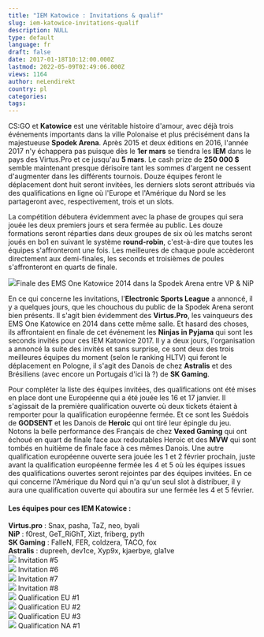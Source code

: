 ```yaml
---
title: "IEM Katowice : Invitations & qualif"
slug: iem-katowice-invitations-qualif
description: NULL
type: default
language: fr
draft: false
date: 2017-01-18T10:12:00.000Z
lastmod: 2022-05-09T02:49:06.000Z
views: 1164
author: neLendirekt
country: pl
categories:
tags:
---
```

CS:GO et **Katowice** est une véritable histoire d'amour, avec déjà trois événements importants dans la ville Polonaise et plus précisément dans la majestueuse **Spodek Arena**. Après 2015 et deux éditions en 2016, l'année 2017 n'y échappera pas puisque dès le **1er mars** se tiendra les **IEM** dans le pays des Virtus.Pro et ce jusqu'au **5 mars**. Le cash prize de **250 000 $** semble maintenant presque dérisoire tant les sommes d'argent ne cessent d'augmenter dans les différents tournois. Douze équipes feront le déplacement dont huit seront invitées, les derniers slots seront attribués via des qualifications en ligne où l'Europe et l'Amérique du Nord se les partageront avec, respectivement, trois et un slots.

La compétition débutera évidemment avec la phase de groupes qui sera jouée les deux premiers jours et sera fermée au public. Les douze formations seront réparties dans deux groupes de six où les matchs seront joués en bo1 en suivant le système **round-robin**, c'est-à-dire que toutes les équipes s'affronteront une fois. Les meilleures de chaque poule accèderont directement aux demi-finales, les seconds et troisièmes de poules s'affronteront en quarts de finale.

![](/storage/images/587f2e1e83ce1_finale-vp-vs-nip-katowicejpeg.jpeg)Finale des EMS One Katowice 2014 dans la Spodek Arena entre VP & NiP

En ce qui concerne les invitations, l'**Electronic Sports League** a annoncé, il y a quelques jours, que les chouchous du public de la Spodek Arena seront bien présents. Il s'agit bien évidemment des **Virtus.Pro**, les vainqueurs des EMS One Katowice en 2014 dans cette même salle. Et hasard des choses, ils affrontaient en finale de cet événement les **Ninjas in Pyjama** qui sont les seconds invités pour ces IEM Katowice 2017\. Il y a deux jours, l'organisation a annoncé la suite des invités et sans surprise, ce sont deux des trois meilleures équipes du moment (selon le ranking HLTV) qui feront le déplacement en Pologne, il s'agit des Danois de chez **Astralis** et des Brésiliens (avec encore un Portugais d'ici là ?) de **SK Gaming**.

Pour compléter la liste des équipes invitées, des qualifications ont été mises en place dont une Européenne qui a été jouée les 16 et 17 janvier. Il s'agissait de la première qualification ouverte où deux tickets étaient à remporter pour la qualification européenne fermée. Et ce sont les Suédois de **GODSENT** et les Danois de **Heroic** qui ont tiré leur épingle du jeu. Notons la belle performance des Français de chez **Vexed Gaming** qui ont échoué en quart de finale face aux redoutables Heroic et des **MVW** qui sont tombés en huitième de finale face à ces mêmes Danois. Une autre qualification européenne ouverte sera jouée les 1 et 2 février prochain, juste avant la qualification européenne fermée les 4 et 5 où les équipes issues des qualifications ouvertes seront rejointes par des équipes invitées. En ce qui concerne l'Amérique du Nord qui n'a qu'un seul slot à distribuer, il y aura une qualification ouverte qui aboutira sur une fermée les 4 et 5 février.

#### **Les équipes pour ces IEM Katowice :**

**Virtus.pro** : Snax, pasha, TaZ, neo, byali  
**NiP** : f0rest, GeT\_RiGhT, Xizt, friberg, pyth  
**SK Gaming** : FalleN, FER, coldzera, TACO, fox  
**Astralis** : dupreeh, dev1ce, Xyp9x, kjaerbye, gla1ve  
![](/storage/countries/flag/world_flag_580d21e9b0bf5.png) Invitation #5  
![](/storage/countries/flag/world_flag_580d21e9b0bf5.png) Invitation #6  
![](/storage/countries/flag/world_flag_580d21e9b0bf5.png) Invitation #7  
![](/storage/countries/flag/world_flag_580d21e9b0bf5.png) Invitation #8  
![](/storage/countries/flag/europe_flag_580d21b984714.gif) Qualification EU #1  
![](/storage/countries/flag/europe_flag_580d21b984714.gif) Qualification EU #2  
![](/storage/countries/flag/europe_flag_580d21b984714.gif) Qualification EU #3  
![](/storage/countries/flag/na_flag_58176583b5a4d.png) Qualification NA #1
